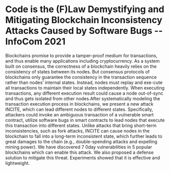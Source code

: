 # Code is the (F)Law Demystifying and Mitigating Blockchain Inconsistency Attacks Caused by Software Bugs -- InfoCom 2021




Blockchains promise to provide a tamper-proof medium for transactions, and thus enable many applications including cryptocurrency. As a system built on consensus, the correctness of a blockchain heavily relies on the consistency of states between its nodes. But consensus protocols of blockchains only guarantee the consistency in the transaction sequence rather than nodes&#x2019; internal states. Instead, nodes must replay and exe-cute all transactions to maintain their local states independently. When executing transactions, any different execution result could cause a node out-of-sync and thus gets isolated from other nodes.After systematically modeling the transaction execution process in blockchains, we present a new attack INCITE, which can lead different nodes to different states. Specifically, attackers could invoke an ambiguous transaction of a vulnerable smart contract, utilize software bugs in smart contracts to lead nodes that execute this transaction into different states. Unlike attacks that bring short-term inconsistencies, such as fork attacks, INCITE can cause nodes in the blockchain to fall into a long-term inconsistent state, which further leads to great damages to the chain (e.g., double-spending attacks and expelling mining power). We have discovered 7 0day vulnerabilities in 5 popular blockchains which can enable this attack. We also proposed a defense solution to mitigate this threat. Experiments showed that it is effective and lightweight.


